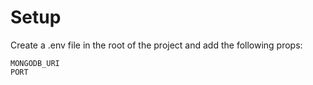 # Setup

Create a .env file in the root of the project and add the following props:

```
MONGODB_URI
PORT
```